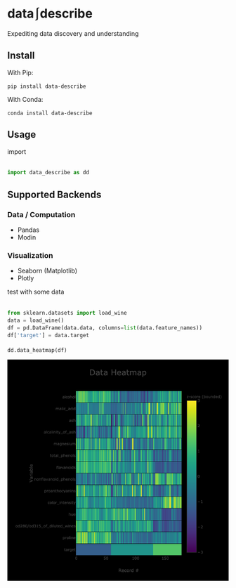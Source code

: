 # data⎰describe
Expediting data discovery and understanding

## Install

With Pip:

```
pip install data-describe
```

With Conda:

```
conda install data-describe
```

## Usage

import

```python

import data_describe as dd

```

## Supported Backends
### Data / Computation
- Pandas
- Modin

### Visualization
- Seaborn (Matplotlib)
- Plotly

test with some data

```python

from sklearn.datasets import load_wine
data = load_wine()
df = pd.DataFrame(data.data, columns=list(data.feature_names))
df['target'] = data.target

dd.data_heatmap(df)

```

![heatmap](/docs/imgs/heatmap.png)





